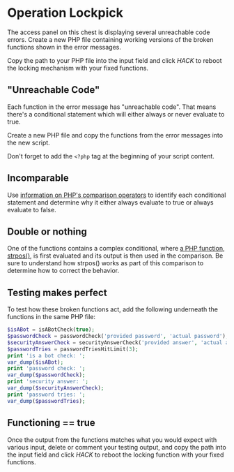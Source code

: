 # Operation Lockpick

The access panel on this chest is displaying several unreachable code errors. Create a new PHP file containing working versions of the broken functions shown in the error messages.

Copy the path to your PHP file into the input field and click *HACK* to reboot the locking mechanism with your fixed functions.

## "Unreachable Code"

Each function in the error message has "unreachable code". That means there's a conditional statement which will either always or never evaluate to true.

Create a new PHP file and copy the functions from the error messages into the new script.

Don't forget to add the `<?php` tag at the beginning of your script content.

## Incomparable

Use [information on PHP's comparison operators](https://phptherightway.com/pages/The-Basics.html) to identify each conditional statement and determine why it either always evaluate to true or always evaluate to false.

## Double or nothing

One of the functions contains a complex conditional, where [a PHP function, strpos()](https://www.php.net/manual/en/function.strpos.php), is first evaluated and its output is then used in the comparison. Be sure to understand how strpos() works as part of this comparison to determine how to correct the behavior.

## Testing makes perfect

To test how these broken functions act, add the following underneath the functions in the same PHP file:

```php
$isABot = isABotCheck(true);
$passwordCheck = passwordCheck('provided password', 'actual password');
$securityAnswerCheck = securityAnswerCheck('provided answer', 'actual answer');
$passwordTries = passwordTriesHitLimit(3);
print 'is a bot check: ';
var_dump($isABot);
print 'password check: ';
var_dump($passwordCheck);
print 'security answer: ';
var_dump($securityAnswerCheck);
print 'password tries: ';
var_dump($passwordTries);
```

## Functioning == true

Once the output from the functions matches what you would expect with various input, delete or comment your testing output, and copy the path into the input field and click *HACK* to reboot the locking function with your fixed functions.

